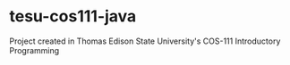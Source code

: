 # tesu-cos111-java
Project created in Thomas Edison State University's COS-111 Introductory Programming
